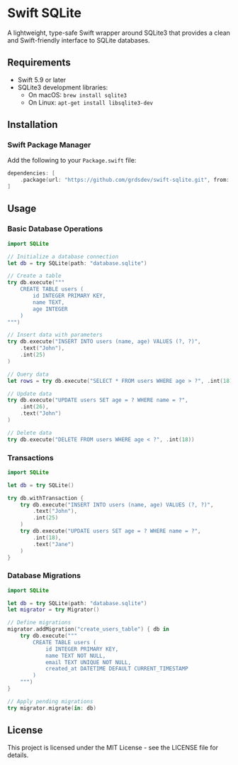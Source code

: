 # Swift SQLite

A lightweight, type-safe Swift wrapper around SQLite3 that provides a clean and Swift-friendly interface to SQLite databases.

## Requirements

- Swift 5.9 or later
- SQLite3 development libraries:
  - On macOS: `brew install sqlite3`
  - On Linux: `apt-get install libsqlite3-dev`

## Installation

### Swift Package Manager

Add the following to your `Package.swift` file:

```swift
dependencies: [
    .package(url: "https://github.com/grdsdev/swift-sqlite.git", from: "1.0.0")
]
```

## Usage

### Basic Database Operations

```swift
import SQLite

// Initialize a database connection
let db = try SQLite(path: "database.sqlite")

// Create a table
try db.execute("""
    CREATE TABLE users (
        id INTEGER PRIMARY KEY,
        name TEXT,
        age INTEGER
    )
""")

// Insert data with parameters
try db.execute("INSERT INTO users (name, age) VALUES (?, ?)", 
    .text("John"), 
    .int(25)
)

// Query data
let rows = try db.execute("SELECT * FROM users WHERE age > ?", .int(18))

// Update data
try db.execute("UPDATE users SET age = ? WHERE name = ?", 
    .int(26), 
    .text("John")
)

// Delete data
try db.execute("DELETE FROM users WHERE age < ?", .int(18))
```

### Transactions

```swift
import SQLite

let db = try SQLite()

try db.withTransaction {
    try db.execute("INSERT INTO users (name, age) VALUES (?, ?)", 
        .text("John"), 
        .int(25)
    )   
    try db.execute("UPDATE users SET age = ? WHERE name = ?", 
        .int(18), 
        .text("Jane")
    )
}
```

### Database Migrations

```swift
import SQLite

let db = try SQLite(path: "database.sqlite")
let migrator = try Migrator()

// Define migrations
migrator.addMigration("create_users_table") { db in
    try db.execute("""
        CREATE TABLE users (
            id INTEGER PRIMARY KEY,
            name TEXT NOT NULL,
            email TEXT UNIQUE NOT NULL,
            created_at DATETIME DEFAULT CURRENT_TIMESTAMP
        )
    """)
}

// Apply pending migrations
try migrator.migrate(in: db)
```

## License

This project is licensed under the MIT License - see the LICENSE file for details. 